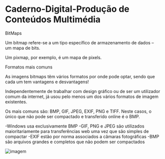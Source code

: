 # Caderno-Digital-Produção de Conteúdos Multimédia 


BitMaps

Um bitmap refere-se a um tipo específico de armazenamento de dados – um mapa de bits.

Um pixmap, por exemplo, é um mapa de pixels.

Formatos mais comuns

As imagens bitmaps têm vários formatos por onde pode optar, sendo que cada um tem vantagens e desvantagens!

Independentemente de trabalhar com design gráfico ou de ser um utilizador comum da internet, já usou pelo menos um dos vários formatos de imagem existentes.

Os mais comuns são: BMP, GIF, JPEG, EXIF, PNG e TIFF. Neste casos, o único que não pode ser compactado e transferido online é o BMP.

<tr>
-Windows usa exclusivamente BMP
</tr>
<tr>
-GIF, PNG e JPEG são utilizados maioritariamente para transferências web uma vez que são simples de compactar</td>
</tr>
<tr>
-EXIF estão por norma associados a câmaras fotográficas
</tr> 
<tr>
-BMP são arquivos grandes e completos que não podem ser compactados 
</tr>

![imagem](https://user-images.githubusercontent.com/75439043/150698081-6c7dbb1a-88a9-47ff-9e27-c240d22bc8c0.png)
